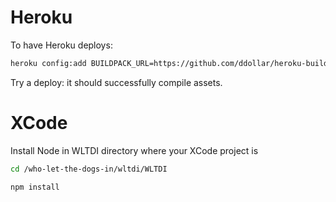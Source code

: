 # Heroku

To have Heroku deploys:

```bash
heroku config:add BUILDPACK_URL=https://github.com/ddollar/heroku-buildpack-multi.git
```

Try a deploy: it should successfully compile assets.


# XCode

Install Node in WLTDI directory where your XCode project is

```bash
cd /who-let-the-dogs-in/wltdi/WLTDI

npm install
```

